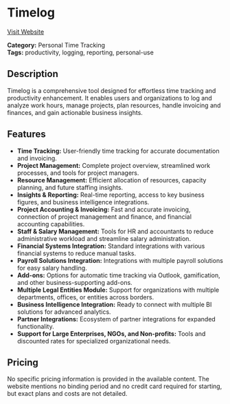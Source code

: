 # Timelog

[Visit Website](https://timelog.com/)

**Category:** Personal Time Tracking  
**Tags:** productivity, logging, reporting, personal-use

## Description
Timelog is a comprehensive tool designed for effortless time tracking and productivity enhancement. It enables users and organizations to log and analyze work hours, manage projects, plan resources, handle invoicing and finances, and gain actionable business insights.

## Features
- **Time Tracking:** User-friendly time tracking for accurate documentation and invoicing.
- **Project Management:** Complete project overview, streamlined work processes, and tools for project managers.
- **Resource Management:** Efficient allocation of resources, capacity planning, and future staffing insights.
- **Insights & Reporting:** Real-time reporting, access to key business figures, and business intelligence integrations.
- **Project Accounting & Invoicing:** Fast and accurate invoicing, connection of project management and finance, and financial accounting capabilities.
- **Staff & Salary Management:** Tools for HR and accountants to reduce administrative workload and streamline salary administration.
- **Financial Systems Integration:** Standard integrations with various financial systems to reduce manual tasks.
- **Payroll Solutions Integration:** Integrations with multiple payroll solutions for easy salary handling.
- **Add-ons:** Options for automatic time tracking via Outlook, gamification, and other business-supporting add-ons.
- **Multiple Legal Entities Module:** Support for organizations with multiple departments, offices, or entities across borders.
- **Business Intelligence Integration:** Ready to connect with multiple BI solutions for advanced analytics.
- **Partner Integrations:** Ecosystem of partner integrations for expanded functionality.
- **Support for Large Enterprises, NGOs, and Non-profits:** Tools and discounted rates for specialized organizational needs.

## Pricing
No specific pricing information is provided in the available content. The website mentions no binding period and no credit card required for starting, but exact plans and costs are not detailed.
